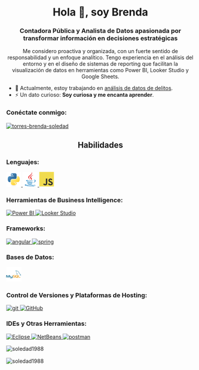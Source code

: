 <h1 align="center">Hola 👋, soy Brenda</h1>
<h3 align="center">Contadora Pública y Analista de Datos apasionada por transformar información en decisiones estratégicas</h3>

<p align="center">
  Me considero proactiva y organizada, con un fuerte sentido de responsabilidad y un enfoque analítico. Tengo experiencia en el análisis del entorno y en el diseño de sistemas de reporting que facilitan la visualización de datos en herramientas como Power BI, Looker Studio y Google Sheets.
</p>

- 🔭 Actualmente, estoy trabajando en [análisis de datos de delitos](https://github.com/tu-repo/análisis-delitos).
- ⚡ Un dato curioso: **Soy curiosa y me encanta aprender**.

<h3 align="left">Conéctate conmigo:</h3>
<p align="left">
  <a href="https://linkedin.com/in/torres-brenda-soledad" target="blank">
    <img align="center" src="https://raw.githubusercontent.com/rahuldkjain/github-profile-readme-generator/master/src/images/icons/Social/linked-in-alt.svg" alt="torres-brenda-soledad" height="30" width="40" />
  </a>
</p>

<h2 align="center">Habilidades</h2>

<h3 align="left">Lenguajes:</h3>
<p align="left">
  <a href="https://www.python.org" target="_blank" rel="noreferrer">
    <img src="https://raw.githubusercontent.com/devicons/devicon/master/icons/python/python-original.svg" alt="python" width="40" height="40"/>
  </a>
  <a href="https://www.java.com" target="_blank" rel="noreferrer">
    <img src="https://raw.githubusercontent.com/devicons/devicon/master/icons/java/java-original.svg" alt="java" width="40" height="40"/>
  </a>
  <a href="https://developer.mozilla.org/en-US/docs/Web/JavaScript" target="_blank" rel="noreferrer">
    <img src="https://raw.githubusercontent.com/devicons/devicon/master/icons/javascript/javascript-original.svg" alt="javascript" width="40" height="40"/>
  </a>
</p>

<h3 align="left">Herramientas de Business Intelligence:</h3>
<p align="left">
  <a href="https://powerbi.microsoft.com/" target="_blank" rel="noreferrer">
    <img src="https://www.microsoft.com/en-us/microsoft-365/blog/wp-content/uploads/sites/2/2021/06/Power-BI-Logo.png" alt="Power BI" width="40" height="40"/>
  </a>
  <a href="https://looker.com/" target="_blank" rel="noreferrer">
    <img src="https://www.gstatic.com/looker/logo/looker.svg" alt="Looker Studio" width="40" height="40"/>
  </a>
</p>
<h3 align="left">Frameworks:</h3>
<p align="left">
  <a href="https://angular.io" target="_blank" rel="noreferrer">
    <img src="https://angular.io/assets/images/logos/angular/angular.svg" alt="angular" width="40" height="40"/>
  </a>
  <a href="https://spring.io/" target="_blank" rel="noreferrer">
    <img src="https://www.vectorlogo.zone/logos/springio/springio-icon.svg" alt="spring" width="40" height="40"/>
  </a>
</p>

<h3 align="left">Bases de Datos:</h3>
<p align="left">
  <a href="https://www.mysql.com/" target="_blank" rel="noreferrer">
    <img src="https://raw.githubusercontent.com/devicons/devicon/master/icons/mysql/mysql-original-wordmark.svg" alt="mysql" width="40" height="40"/>
  </a>
</p>

<h3 align="left">Control de Versiones y Plataformas de Hosting:</h3>
<p align="left">
  <a href="https://git-scm.com/" target="_blank" rel="noreferrer">
    <img src="https://www.vectorlogo.zone/logos/git-scm/git-scm-icon.svg" alt="git" width="40" height="40"/>
  </a>
  <a href="https://github.com/" target="_blank" rel="noreferrer">
    <img src="https://github.githubassets.com/images/modules/logos_page/GitHub-Mark.png" alt="GitHub" width="40" height="40"/>
  </a>
</p>

<h3 align="left">IDEs y Otras Herramientas:</h3>
<p align="left">
  <a href="https://www.eclipse.org/" target="_blank" rel="noreferrer">
    <img src="https://www.eclipse.org/eclipse.org-common/themes/solstice/public/images/logo/eclipse-800x188.png" alt="Eclipse" width="120" height="40"/>
  </a>
  <a href="https://netbeans.apache.org/" target="_blank" rel="noreferrer">
    <img src="https://www.apache.org/images/feather-small.gif" alt="NetBeans" width="40" height="40"/>
  </a>
  <a href="https://postman.com" target="_blank" rel="noreferrer">
    <img src="https://www.vectorlogo.zone/logos/getpostman/getpostman-icon.svg" alt="postman" width="40" height="40"/>
  </a>
</p>

<p><img align="center" src="https://github-readme-stats.vercel.app/api/top-langs?username=soledad1988&show_icons=true&locale=en&layout=compact" alt="soledad1988" /></p>


<p><img align="center" src="https://github-readme-streak-stats.herokuapp.com/?user=soledad1988&" alt="soledad1988" /></p>

